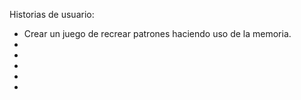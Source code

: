 Historias de usuario:

- Crear un juego de recrear patrones haciendo uso de la memoria.
- 
- 
- 
- 
- 
